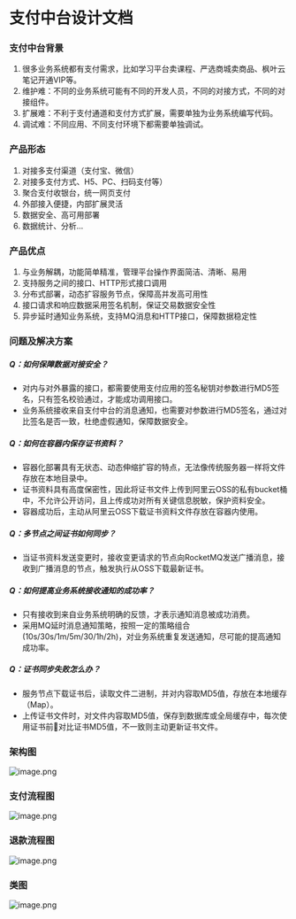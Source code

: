 # 支付中台设计文档

### 支付中台背景

1. 很多业务系统都有支付需求，比如学习平台卖课程、严选商城卖商品、枫叶云笔记开通VIP等。
2. 维护难：不同的业务系统可能有不同的开发人员，不同的对接方式，不同的对接组件。
3. 扩展难：不利于支付通道和支付方式扩展，需要单独为业务系统编写代码。
4. 调试难：不同应用、不同支付环境下都需要单独调试。

### 产品形态

1. 对接多支付渠道（支付宝、微信）
2. 对接多支付方式、H5、PC、扫码支付等）
3. 聚合支付收银台，统一网页支付
4. 外部接入便捷，内部扩展灵活
5. 数据安全、高可用部署
6. 数据统计、分析...

### 产品优点

1. 与业务解耦，功能简单精准，管理平台操作界面简洁、清晰、易用
2. 支持服务之间的接口、HTTP形式接口调用
3. 分布式部署，动态扩容服务节点，保障高并发高可用性
4. 接口请求和响应数据采用签名机制，保证交易数据安全性
5. 异步延时通知业务系统，支持MQ消息和HTTP接口，保障数据稳定性

### 问题及解决方案

##### Q：如何保障数据对接安全？

* 对内与对外暴露的接口，都需要使用支付应用的签名秘钥对参数进行MD5签名，只有签名校验通过，才能成功调用接口。
* 业务系统接收来自支付中台的消息通知，也需要对参数进行MD5签名，通过对比签名是否一致，杜绝虚假通知，保障数据安全。

##### Q：如何在容器内保存证书资料？

* 容器化部署具有无状态、动态伸缩扩容的特点，无法像传统服务器一样将文件存放在本地目录中。
* 证书资料具有高度保密性，因此将证书文件上传到阿里云OSS的私有bucket桶中，不允许公开访问，且上传成功对所有关键信息脱敏，保护资料安全。
* 容器成功后，主动从阿里云OSS下载证书资料文件存放在容器内使用。

##### Q：多节点之间证书如何同步？

* 当证书资料发送变更时，接收变更请求的节点向RocketMQ发送广播消息，接收到广播消息的节点，触发执行从OSS下载最新证书。

##### Q：如何提高业务系统接收通知的成功率？

* 只有接收到来自业务系统明确的反馈，才表示通知消息被成功消费。
* 采用MQ延时消息通知策略，按照一定的策略组合(10s/30s/1m/5m/30/1h/2h)，对业务系统重复发送通知，尽可能的提高通知成功率。

##### Q：证书同步失败怎么办？

* 服务节点下载证书后，读取文件二进制，并对内容取MD5值，存放在本地缓存（Map）。
* 上传证书文件时，对文件内容取MD5值，保存到数据库或全局缓存中，每次使用证书前对比证书MD5值，不一致则主动更新证书文件。

### 架构图

![image.png](https://fynotefile.oss-cn-zhangjiakou.aliyuncs.com/fynote/fyfile/383/1657801710063/7cda1082a9944a02bc3364317bad22a8.png)

### 支付流程图

![image.png](https://fynotefile.oss-cn-zhangjiakou.aliyuncs.com/fynote/fyfile/383/1657801710063/d6152e2df11c4cffa42640083567dd49.png)

### 退款流程图

![image.png](https://fynotefile.oss-cn-zhangjiakou.aliyuncs.com/fynote/fyfile/383/1657801710063/87dd73f119b9425494f091761b3c247f.png)

### 类图

![image.png](https://fynotefile.oss-cn-zhangjiakou.aliyuncs.com/fynote/fyfile/383/1657801710063/6179c0544f3e4ff6b6955003a40d08df.png)